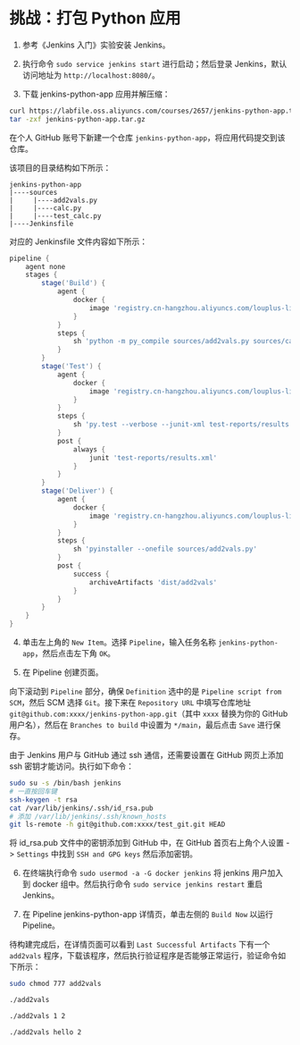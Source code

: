 # 挑战：打包 Python 应用

1. 参考《Jenkins 入门》实验安装 Jenkins。

2. 执行命令 `sudo service jenkins start` 进行启动；然后登录 Jenkins，默认访问地址为 `http://localhost:8080/`。

3. 下载 jenkins-python-app 应用并解压缩：

```bash
curl https://labfile.oss.aliyuncs.com/courses/2657/jenkins-python-app.tar.gz -o jenkins-python-app.tar.gz
tar -zxf jenkins-python-app.tar.gz
```

在个人 GitHub 账号下新建一个仓库 `jenkins-python-app`，将应用代码提交到该仓库。

该项目的目录结构如下所示：

```text
jenkins-python-app
|----sources
|     |----add2vals.py
|     |----calc.py
|     |----test_calc.py
|----Jenkinsfile
```

对应的 Jenkinsfile 文件内容如下所示：

```groovy
pipeline {
    agent none
    stages {
        stage('Build') {
            agent {
                docker {
                    image 'registry.cn-hangzhou.aliyuncs.com/louplus-linux/python:2-alpine'
                }
            }
            steps {
                sh 'python -m py_compile sources/add2vals.py sources/calc.py'
            }
        }
        stage('Test') {
            agent {
                docker {
                    image 'registry.cn-hangzhou.aliyuncs.com/louplus-linux/qnib-pytest'
                }
            }
            steps {
                sh 'py.test --verbose --junit-xml test-reports/results.xml sources/test_calc.py'
            }
            post {
                always {
                    junit 'test-reports/results.xml'
                }
            }
        }
        stage('Deliver') {
            agent {
                docker {
                    image 'registry.cn-hangzhou.aliyuncs.com/louplus-linux/cdrx-pyinstaller-linux:python2'
                }
            }
            steps {
                sh 'pyinstaller --onefile sources/add2vals.py'
            }
            post {
                success {
                    archiveArtifacts 'dist/add2vals'
                }
            }
        }
    }
}
```

4. 单击左上角的 `New Item`。选择 `Pipeline`，输入任务名称 `jenkins-python-app`，然后点击左下角 `OK`。

5. 在 Pipeline 创建页面。

向下滚动到 `Pipeline` 部分，确保 `Definition` 选中的是 `Pipeline script from SCM`，然后 SCM 选择 `Git`。接下来在 `Repository URL` 中填写仓库地址 `git@github.com:xxxx/jenkins-python-app.git`（其中 `xxxx` 替换为你的 GitHub 用户名），然后在 `Branches to build` 中设置为 `*/main`，最后点击 `Save` 进行保存。

由于 Jenkins 用户与 GitHub 通过 ssh 通信，还需要设置在 GitHub 网页上添加 ssh 密钥才能访问。执行如下命令：

```bash
sudo su -s /bin/bash jenkins
# 一直按回车键
ssh-keygen -t rsa
cat /var/lib/jenkins/.ssh/id_rsa.pub
# 添加 /var/lib/jenkins/.ssh/known_hosts
git ls-remote -h git@github.com:xxxx/test_git.git HEAD
```

将 id_rsa.pub 文件中的密钥添加到 GitHub 中，在 GitHub 首页右上角个人设置 -> `Settings` 中找到 `SSH and GPG keys` 然后添加密钥。

6. 在终端执行命令 `sudo usermod -a -G docker jenkins` 将 jenkins 用户加入到 docker 组中。然后执行命令 `sudo service jenkins restart` 重启 Jenkins。

7. 在 Pipeline jenkins-python-app 详情页，单击左侧的 `Build Now` 以运行 Pipeline。

待构建完成后，在详情页面可以看到 `Last Successful Artifacts` 下有一个 `add2vals` 程序，下载该程序，然后执行验证程序是否能够正常运行，验证命令如下所示：

```bash
sudo chmod 777 add2vals

./add2vals

./add2vals 1 2

./add2vals hello 2
```



